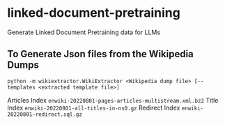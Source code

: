 # linked-document-pretraining
Generate Linked Document Pretraining data for LLMs

## To Generate Json files from the Wikipedia Dumps

`python -m wikiextractor.WikiExtractor <Wikipedia dump file> [--templates <extracted template file>]`

Articles Index `enwiki-20220801-pages-articles-multistream.xml.bz2`
Title Index `enwiki-20220801-all-titles-in-ns0.gz`
Redirect Index `enwiki-20220801-redirect.sql.gz`